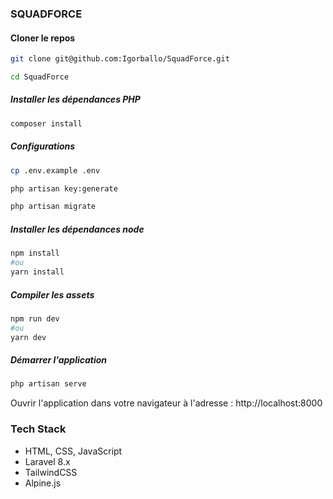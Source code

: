 ### SQUADFORCE

#### Cloner le repos

```bash
git clone git@github.com:Igorballo/SquadForce.git

cd SquadForce
```

##### Installer les dépendances PHP

```bash
composer install
```
##### Configurations

```bash
cp .env.example .env
```

```bash
php artisan key:generate
```

```bash
php artisan migrate
```

##### Installer les dépendances node

```bash
npm install
#ou
yarn install
```
##### Compiler les assets

```bash
npm run dev
#ou 
yarn dev
```

##### Démarrer l'application

```bash
php artisan serve
```

Ouvrir l'application dans votre navigateur à l'adresse : http://localhost:8000

### Tech Stack

* HTML, CSS, JavaScript
* Laravel 8.x
* TailwindCSS
* Alpine.js
